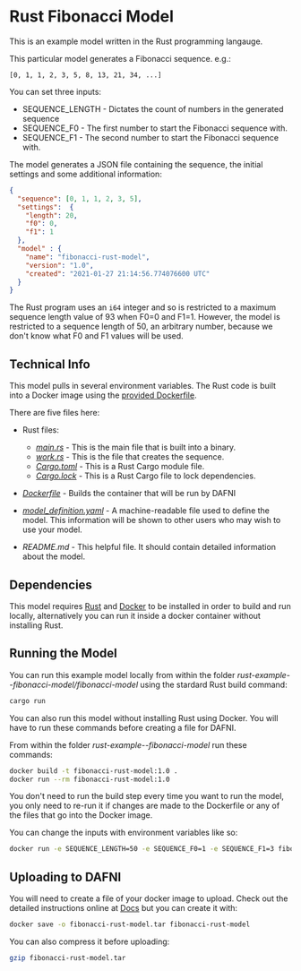# Rust Fibonacci Model

This is an example model written in the Rust programming langauge.

This particular model generates a Fibonacci sequence. e.g.:

```
[0, 1, 1, 2, 3, 5, 8, 13, 21, 34, ...]
```

You can set three inputs:

- SEQUENCE_LENGTH - Dictates the count of numbers in the generated sequence
- SEQUENCE_F0 - The first number to start the Fibonacci sequence with.
- SEQUENCE_F1 - The second number to start the Fibonacci sequence with.

The model generates a JSON file containing the sequence, the initial settings and some additional information:

```json
{
  "sequence": [0, 1, 1, 2, 3, 5],
  "settings":  {
    "length": 20,
    "f0": 0,
    "f1": 1
  },
  "model" : {
    "name": "fibonacci-rust-model",
    "version": "1.0",
    "created": "2021-01-27 21:14:56.774076600 UTC"
  } 
}
```

The Rust program uses an `i64` integer and so is restricted to a maximum sequence length value of 93 when F0=0 and F1=1. However, the model is restricted to a sequence length of 50, an arbitrary number, because we don't know what F0 and F1 values will be used.

## Technical Info

This model pulls in several environment variables. The Rust code is built into a Docker image using the
[provided Dockerfile](./Dockerfile).

There are five files here:

 - Rust files:
   - _[main.rs](./fibonacci-model/src/main.rs)_ - This is the main file that is built into a binary.
   - _[work.rs](./fibonacci-model/src/work.rs)_ - This is the file that creates the sequence.
   - _[Cargo.toml](./fibonacci-model/Cargo.toml)_ - This is a Rust Cargo module file.
   - _[Cargo.lock](./fibonacci-model/Cargo.lock)_ - This is a Rust Cargo file to lock dependencies.

- _[Dockerfile](./Dockerfile)_ - Builds the container that will be run by DAFNI
- _[model_definition.yaml](./model_definition.yaml)_ - A machine-readable file used to define the model. This information will be shown to other users who may wish to use your model. 
- _README.md_ - This helpful file. It should contain detailed information about the model.


## Dependencies

This model requires [Rust](https://www.rust-lang.org) and
[Docker](https://www.docker.com/) to be installed in order to build and run locally, alternatively you can run it inside a docker container without installing Rust.

## Running the Model

You can run this example model locally from within the folder _rust-example--fibonacci-model/fibonacci-model_ using the stardard Rust build command:

```bash
cargo run
```

You can also run this model without installing Rust using Docker. You will have to run these commands before creating a file for DAFNI. 

From within the folder _rust-example--fibonacci-model_ run these commands:

```bash
docker build -t fibonacci-rust-model:1.0 .
docker run --rm fibonacci-rust-model:1.0
```

You don't need to run the build step every time you want to run the model, you only need to re-run it if changes are made to the Dockerfile or any of the files that go into the Docker image.

You can change the inputs with environment variables like so:

```bash
docker run -e SEQUENCE_LENGTH=50 -e SEQUENCE_F0=1 -e SEQUENCE_F1=3 fibonacci-rust-model:1.0
```

## Uploading to DAFNI

You will need to create a file of your docker image to upload. Check out the detailed instructions online at [Docs](https://docs.secure.dafni.rl.ac.uk/docs/how-to/models/how-to-upload-a-model/) but you can create it with:

```bash
docker save -o fibonacci-rust-model.tar fibonacci-rust-model
```

You can also compress it before uploading:

```bash
gzip fibonacci-rust-model.tar
```
